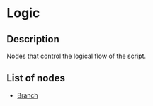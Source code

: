# Logic

## Description

Nodes that control the logical flow of the script.

## List of nodes

* [Branch](branch.md)
